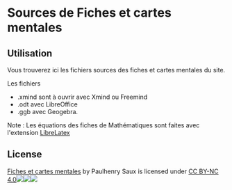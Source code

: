 # Sources de Fiches et cartes mentales

## Utilisation

Vous trouverez ici les fichiers sources des fiches et cartes mentales du site.

Les fichiers 
- .xmind sont à ouvrir avec Xmind ou Freemind
- .odt avec LibreOffice
- .ggb avec Geogebra.

Note : Les équations des fiches de Mathématiques sont faites avec l'extension [LibreLatex](https://extensions.libreoffice.org/en/extensions/show/librelatex)

## License

[Fiches et cartes mentales](http://paulhenrysaux.worpress.com) by Paulhenry Saux is licensed under [CC BY-NC 4.0![](https://mirrors.creativecommons.org/presskit/icons/cc.svg?ref=chooser-v1)![](https://mirrors.creativecommons.org/presskit/icons/by.svg?ref=chooser-v1)![](https://mirrors.creativecommons.org/presskit/icons/nc.svg?ref=chooser-v1)](http://creativecommons.org/licenses/by-nc/4.0/?ref=chooser-v1)
